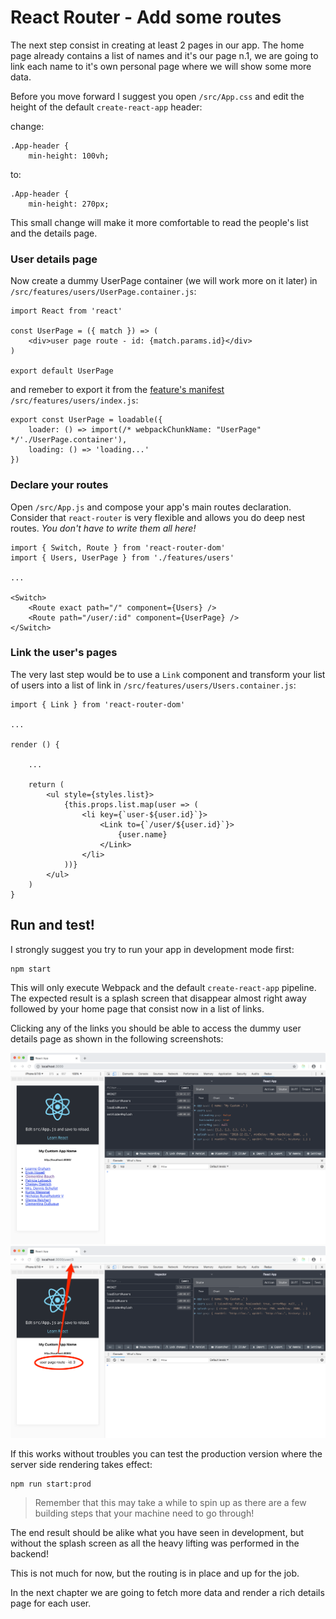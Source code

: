 # React Router - Add some routes

The next step consist in creating at least 2 pages in our app. The home page
already contains a list of names and it's our page n.1, we are going to link
each name to it's own personal page where we will show some more data.

Before you move forward I suggest you open `/src/App.css` and edit the height
of the default `create-react-app` header:

change:

    .App-header {
        min-height: 100vh;

to:

    .App-header {
        min-height: 270px;

This small change will make it more comfortable to read the people's list and the
details page.

### User details page

Now create a dummy UserPage container (we will work more on it later) 
in `/src/features/users/UserPage.container.js`:

    import React from 'react'

    const UserPage = ({ match }) => (
        <div>user page route - id: {match.params.id}</div>
    )

    export default UserPage

and remeber to export it from the [feature's manifest](./features.md)
`/src/features/users/index.js`:

    export const UserPage = loadable({
        loader: () => import(/* webpackChunkName: "UserPage" */'./UserPage.container'),
        loading: () => 'loading...'
    })

### Declare your routes

Open `/src/App.js` and compose your app's main routes declaration. Consider that `react-router`
is very flexible and allows you do deep nest routes. _You don't have to write them all here!_

    import { Switch, Route } from 'react-router-dom'
    import { Users, UserPage } from './features/users'

    ...

    <Switch>
        <Route exact path="/" component={Users} />
        <Route path="/user/:id" component={UserPage} />
    </Switch>

### Link the user's pages

The very last step would be to use a `Link` component and transform your list of users
into a list of link in `/src/features/users/Users.container.js`:

    import { Link } from 'react-router-dom'

    ...

    render () {

        ...

        return (
            <ul style={styles.list}>
                {this.props.list.map(user => (
                    <li key={`user-${user.id}`}>
                        <Link to={`/user/${user.id}`}>
                            {user.name}
                        </Link>
                    </li>
                ))}
            </ul>
        )
    }

## Run and test!

I strongly suggest you try to run your app in development mode first:

    npm start

This will only execute Webpack and the default `create-react-app` pipeline.
The expected result is a splash screen that disappear almost right away
followed by your home page that consist now in a list of links.

Clicking any of the links you should be able to access the dummy user details page
as shown in the following screenshots:

![users list with links](../images/react-ssr__router.png)
![read data from params](../images/react-ssr__router-route.png)

If this works without troubles you can test the production version where the 
server side rendering takes effect:

    npm run start:prod

> Remember that this may take a while to spin up as there are a few building steps that
> your machine need to go through!

The end result should be alike what you have seen in development, but without the splash screen
as all the heavy lifting was performed in the backend!

This is not much for now, but the routing is in place and up for the job.

In the next chapter we are going to fetch more data and render a rich details page for each user.

